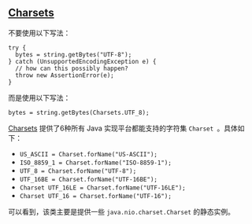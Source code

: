 [Charsets](http://google.github.io/guava/releases/snapshot/api/docs/com/google/common/base/Charsets.html)
---
 
不要使用以下写法：
 ```
 try {
   bytes = string.getBytes("UTF-8");
 } catch (UnsupportedEncodingException e) {
   // how can this possibly happen?
   throw new AssertionError(e);
 }
 ```
 
 而是使用以下写法：
 ```
 bytes = string.getBytes(Charsets.UTF_8);
 ```
 
 [Charsets](http://google.github.io/guava/releases/snapshot/api/docs/com/google/common/base/Charsets.html) 提供了6种所有 Java 实现平台都能支持的字符集 `Charset `。具体如下：
 * `US_ASCII = Charset.forName("US-ASCII");`
 * `ISO_8859_1 = Charset.forName("ISO-8859-1");`
 * `UTF_8 = Charset.forName("UTF-8");`
 * `UTF_16BE = Charset.forName("UTF-16BE");`
 * `Charset UTF_16LE = Charset.forName("UTF-16LE");`
 * `Charset UTF_16 = Charset.forName("UTF-16");`
 
 可以看到，该类主要是提供一些 `java.nio.charset.Charset` 的静态实例。
 
 
 
 
 
 
 

 